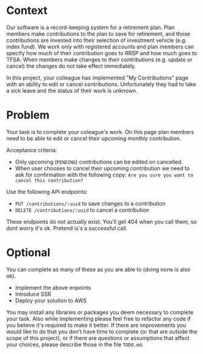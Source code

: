 # Context

Our software is a record-keeping system for a retirement plan. Plan members make contributions to the plan to save for
retirement, and those contributions are invested into their selection of investment vehicle (e.g. index fund). We work only with registered
accounts and plan members can specify how much of their contribution goes to RRSP and how much goes to TFSA. When members make changes to their contributions
(e.g.  update or cancel) the changes do not take effect immediately.

In this project, your colleague has implemented "My Contributions" page with an ability to edit or cancel contributions. Unfortunately they had to take a sick leave and the status of their work is unknown.

# Problem

Your task is to complete your coleague's work. On this page plan members need to be able to edit or cancel their upcoming monthly contribution. 

Acceptance criteria:

* Only upcoming (`PENDING`) contributions can be edited on cancelled. 
* When user chooses to cancel their upcoming contribution we need to ask for confirmation with the following copy: `Are you sure you want to cancel this contribution?`

Use the following API endpoints:

* `PUT /contributions/:uuid` to save changes to a contribution
* `DELETE /contributions/:uuid` to cancel a contribution

These endpoints do not actually exist. You'll get 404 when you call them, so dont worry it's ok. Pretend is's a successful call.

# Optional

You can complete as many of these as you are able to (doing none is also ok).

* Implement the above enpoints
* Introduce SSR
* Deploy your solution to AWS

You may install any libraries or packages you deem necessary to complete your task. Also while implementing please feel free to refactor any code if you believe it's required to make it better. If there are improvements you would like to do that you don't have time to complete (or that are outside the scope of this project), or if there are questions or assumptions that affect your choices, please describe those in the file `TODO.md`.
